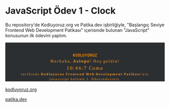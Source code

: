 # JavaScript Ödev 1 - Clock

Bu repository'de Kodluyoruz.org ve Patika.dev işbirliğiyle, "Başlangıç Seviye Frontend Web Development Patikası" içerisinde bulunan "JavaScript" konusunun ilk ödevini yaptım.

![alt text](https://github.com/Axlope/javascript-clock/blob/master/preview.png)

<p><a href="https://kodluyoruz.org/">kodluyoruz.org</a><p>
<p><a href="https://www.patika.dev/">patika.dev</a><p>
